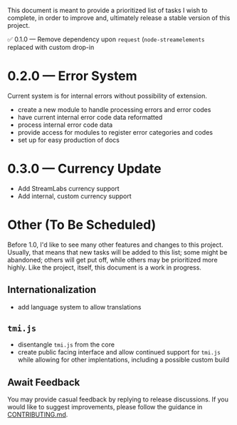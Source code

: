 This document is meant to provide a prioritized list of tasks I wish to complete, in order to improve and, ultimately release a stable version of this project.

✅ 0.1.0 — Remove dependency upon `request` (`node-streamelements` replaced with custom drop-in

# 0.2.0 — Error System

Current system is for internal errors without possibility of extension.

- create a new module to handle processing errors and error codes
- have current internal error code data reformatted
- process internal error code data
- provide access for modules to register error categories and codes
- set up for easy production of docs

# 0.3.0 — Currency Update

- Add StreamLabs currency support
- Add internal, custom currency support

# Other (To Be Scheduled)

Before 1.0, I'd like to see many other features and changes to this project. Usually, that means that new tasks will be added to this list; some might be abandoned; others will get put off, while others may be prioritized more highly. Like the project, itself, this document is a work in progress.

## Internationalization
- add language system to allow translations

## `tmi.js`
- disentangle `tmi.js` from the core
- create public facing interface and allow continued support for `tmi.js` while allowing for other implentations, including a possible custom build

## Await Feedback

You may provide casual feedback by replying to release discussions. If you would like to suggest improvements, please follow the guidance in [CONTRIBUTING.md](https://github.com/WildcardSearch/twitch-chat-bot/blob/main/CONTRIBUTING.md).